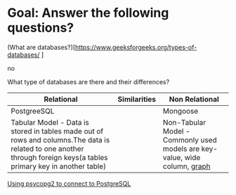 # Goal: Answer the following questions?


(What are databases?)[https://www.geeksforgeeks.org/types-of-databases/ ]

no 

What type of databases are there and their differences?

|Relational           |      Similarities         | Non Relational     |
|---------------------|---------------------------|--------------------------|
|  PostgreeSQL        |                           |   Mongoose               |
| Tabular Model - Data is stored in tables made out of rows and columns.The data is related to one another through foreign keys(a tables primary key in another table)|   | Non-Tabular Model - Commonly used models are key-value, wide column, [graph](https://www.geeksforgeeks.org/types-of-databases/ )   |



[Using psycopg2 to connect to PostgreSQL](https://www.freecodecamp.org/news/postgresql-in-python/)


